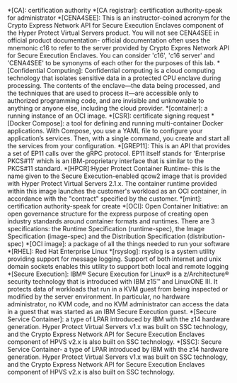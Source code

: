 *[CA]: certification authority
*[CA registrar]: certification authority-speak for administrator
*[CENA4SEE]: This is an instructor-coined acronym for the Crypto Express Network API for Secure Execution Enclaves component of the Hyper Protect Virtual Servers product. You will not see CENA4SEE in official product documentation- official documentation often uses the mnemonic c16 to refer to the server provided by Crypto Expres Network API for Secure Execution Enclaves.  You can consider 'c16', 'c16 server'  and 'CENA4SEE' to be synonyms of each other for the purposes of this lab.
*[Confidential Computing]: Confidential computing is a cloud computing technology that isolates sensitive data in a protected CPU enclave during processing. The contents of the enclave—the data being processed, and the techniques that are used to process it—are accessible only to authorized programming code, and are invisible and unknowable to anything or anyone else, including the cloud provider.
*[container]: a running instance of an OCI image.
*[CSR]: certificate signing request
*[Docker Compose]: a tool for defining and running multi-container Docker applications. With Compose, you use a YAML file to configure your application’s services. Then, with a single command, you create and start all the services from your configuration.
*[GREP11]: This is an API that provides a set of EP11 calls over the gRPC protocol.  EP11 itself stands for 'Enterprise PKCS#11' which is an IBM-proprietary interface that is similar to the PKCS#11 standard.
*[HPCR]:Hyper Protect Container Runtime- this is the name given to the Secure Execution-enabled qcow2 image that is provided with Hyper Protect Virtual Servers 2.1.x. The container runtime provided within this image launches the customer's workload as an OCI container, in accordance with the "contract" specified by the customer. 
*[mint]: certification authority-speak for create
*[OCI]: Open Container Initiative: an open governance structure for the express purpose of creating open industry standards around container formats and runtimes. There are 3 specifications: the Runtime Specification (runtime-spec), the Image Specification (image-spec) and the Distribution Specification (distribution-spec)
*[OCI image]: a package of all the things needed to run your software
*[RHEL]: Red Hat Enterprise Linux
*[rsyslog]: rsyslog is a system utility providing support for message logging.  Support of both internet and unix domain sockets enables this utility to support both local and remote logging
*[Secure Execution]: IBM® Secure Execution for Linux® is a z/Architecture® security technology that is introduced with IBM z15™ and LinuxONE III. It protects data of workloads that run in a KVM guest from being inspected or modified by the server environment. In particular, no hardware administrator, no KVM code, and no KVM administrator can access the data in a guest that was started as an IBM Secure Execution guest.
*[Secure Service Container]: a type of LPAR introduced by IBM with the z14 hardware generation.  Hyper Protect Virtual Servers v1.x was built on SSC technology, and the Crypto Express Network API for Secure Execution Enclaves component of HPVS v2.x is also built on SSC technology.
*[SSC]: Secure Service Container- a type of LPAR introduced by IBM with the z14 hardware generation.  Hyper Protect Virtual Servers v1.x was built on SSC technology, and the Crypto Express Network API for Secure Execution Enclaves component of HPVS v2.x is also built on SSC technology.
